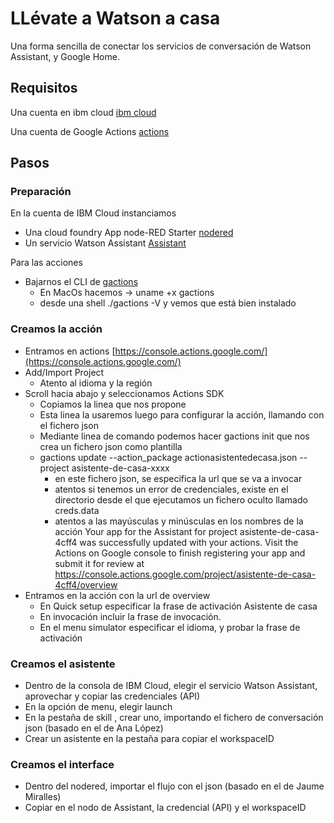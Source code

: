 # LLévate a Watson a casa
Una forma sencilla de conectar los servicios de conversación de Watson Assistant, y Google Home.

## Requisitos
Una cuenta en ibm cloud   [ibm cloud](https://console.cloud.ibm.com)

Una cuenta de Google Actions [actions](https://developers.google.com/actions/)

## Pasos

### Preparación

En la cuenta de IBM Cloud instanciamos
* Una cloud foundry App node-RED Starter  [nodered](https://console.bluemix.net/catalog/starters/node-red-starter)
* Un servicio Watson Assistant [Assistant](https://console.bluemix.net/catalog/services/conversation)

Para las acciones
* Bajarnos el CLI de [gactions](https://developers.google.com/actions/tools/gactions-cli)
     * En MacOs hacemos -> uname +x gactions
     * desde una shell  ./gactions -V y vemos que está bien instalado

### Creamos la acción

* Entramos en actions [https://console.actions.google.com/](https://console.actions.google.com/)
* Add/Import Project
     * Atento al idioma y la región
* Scroll hacia abajo y seleccionamos Actions SDK
     * Copiamos la linea que nos propone 
     * Esta linea la usaremos luego para configurar la acción, llamando con el fichero json
     * Mediante linea de comando podemos hacer gactions init que nos crea un fichero json como plantilla 
     * gactions update --action_package actionasistentedecasa.json --project asistente-de-casa-xxxx
         * en este fichero json, se especifica la url que se va a invocar
         * atentos si tenemos un error de credenciales, existe en el directorio desde el que ejecutamos un fichero oculto llamado creds.data
         * atentos a las mayúsculas y minúsculas en los nombres de la acción
               Your app for the Assistant for project asistente-de-casa-4cff4 was successfully updated with your actions. Visit the Actions on Google console to finish registering your app and submit it for review at https://console.actions.google.com/project/asistente-de-casa-4cff4/overview
* Entramos en la acción con la url de overview
     * En Quick setup especificar la frase de activación Asistente de casa
     * En invocación incluir la frase de invocación.
     * En el menu simulator especificar el idioma, y probar la frase de activación

### Creamos el asistente

* Dentro de la consola de IBM Cloud, elegir el servicio Watson Assistant, aprovechar y copiar las credenciales (API)
* En la opción de menu, elegir launch
* En la pestaña de skill , crear uno, importando el fichero de conversación json (basado en el de Ana López)
* Crear un asistente en la pestaña para copiar el workspaceID

### Creamos el interface

* Dentro del nodered, importar el flujo con el json (basado en el de Jaume Miralles)
* Copiar en el nodo de Assistant, la credencial (API) y el workspaceID


 
